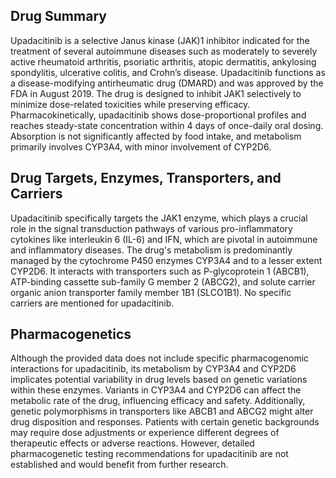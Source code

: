 ## Drug Summary
Upadacitinib is a selective Janus kinase (JAK)1 inhibitor indicated for the treatment of several autoimmune diseases such as moderately to severely active rheumatoid arthritis, psoriatic arthritis, atopic dermatitis, ankylosing spondylitis, ulcerative colitis, and Crohn’s disease. Upadacitinib functions as a disease-modifying antirheumatic drug (DMARD) and was approved by the FDA in August 2019. The drug is designed to inhibit JAK1 selectively to minimize dose-related toxicities while preserving efficacy. Pharmacokinetically, upadacitinib shows dose-proportional profiles and reaches steady-state concentration within 4 days of once-daily oral dosing. Absorption is not significantly affected by food intake, and metabolism primarily involves CYP3A4, with minor involvement of CYP2D6.

## Drug Targets, Enzymes, Transporters, and Carriers
Upadacitinib specifically targets the JAK1 enzyme, which plays a crucial role in the signal transduction pathways of various pro-inflammatory cytokines like interleukin 6 (IL-6) and IFN, which are pivotal in autoimmune and inflammatory diseases. The drug's metabolism is predominantly managed by the cytochrome P450 enzymes CYP3A4 and to a lesser extent CYP2D6. It interacts with transporters such as P-glycoprotein 1 (ABCB1), ATP-binding cassette sub-family G member 2 (ABCG2), and solute carrier organic anion transporter family member 1B1 (SLCO1B1). No specific carriers are mentioned for upadacitinib.

## Pharmacogenetics
Although the provided data does not include specific pharmacogenomic interactions for upadacitinib, its metabolism by CYP3A4 and CYP2D6 implicates potential variability in drug levels based on genetic variations within these enzymes. Variants in CYP3A4 and CYP2D6 can affect the metabolic rate of the drug, influencing efficacy and safety. Additionally, genetic polymorphisms in transporters like ABCB1 and ABCG2 might alter drug disposition and responses. Patients with certain genetic backgrounds may require dose adjustments or experience different degrees of therapeutic effects or adverse reactions. However, detailed pharmacogenetic testing recommendations for upadacitinib are not established and would benefit from further research.